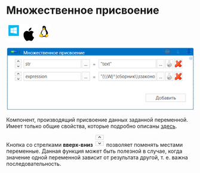 # Множественное присвоение

![](<../../../.gitbook/assets/image (100) (1) (1) (1) (1) (1) (1) (1) (1) (4).png>)

![](<../../../.gitbook/assets/Множественное присвоение.png>)

Компонент, производящий присвоение данных заданной переменной. Имеет только общие свойства, которые подробно описаны [здесь](https://docs.primo-rpa.ru/primo-rpa/primo-studio/process/elements).

Кнопка со стрелками **вверх-вниз** ![](<../../../.gitbook/assets/Кнопка во мн.присвоении.png>) позволяет поменять местами переменные. Данная функция может быть полезной в случае, когда значение одной переменной зависит от результата другой, т. е. важна последовательность.
